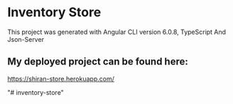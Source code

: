 # Inventory Store
This project was generated with Angular CLI version 6.0.8, TypeScript And Json-Server

## My deployed project can be found here:
 https://shiran-store.herokuapp.com/ 

"# inventory-store" 

